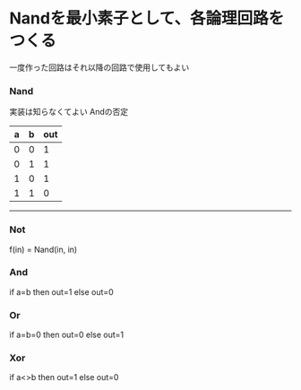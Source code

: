 # Nandを最小素子として、各論理回路をつくる
一度作った回路はそれ以降の回路で使用してもよい

### Nand
実装は知らなくてよい
Andの否定

| a | b | out |
|-|-|-|
| 0 | 0 | 1 |
| 0 | 1 | 1 |
| 1 | 0 | 1 |
| 1 | 1 | 0 |
---
### Not

f(in) = Nand(in, in)

### And

if a=b then out=1 else out=0

### Or

if a=b=0 then out=0 else out=1

### Xor

if a<>b then out=1 else out=0

